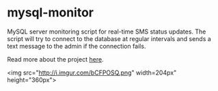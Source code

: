 # mysql-monitor
MySQL server monitoring script for real-time SMS status updates. The script will try to connect to the database at regular intervals and sends a text message to the admin if the connection fails.

Read more about the project <a href="https://medium.com/@CallumMessiter/building-a-database-server-monitor-f92815bc195d#.xoplg7q5i">here</a>.

<img src="http://i.imgur.com/bCFPOSQ.png" width=204px" height="360px"></img>
